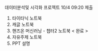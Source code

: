 데이터분석및 시각화 프로젝트
10/4 09:20 제출

1. 타이타닉 노트북
2. 캐글 노트북
3. 핸즈온 머신러닝 - 챕터2 노트북 < 완료 >
4. 자유주제 노트북
5. PPT 설명
